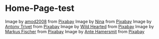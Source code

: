 # Home-Page-test
Image by <a href="https://pixabay.com/users/amod2008-9658028/?utm_source=link-attribution&utm_medium=referral&utm_campaign=image&utm_content=4017760">amod2008</a> from <a href="https://pixabay.com//?utm_source=link-attribution&utm_medium=referral&utm_campaign=image&utm_content=4017760">Pixabay</a>
Image by <a href="https://pixabay.com/users/strichpunkt-2136421/?utm_source=link-attribution&utm_medium=referral&utm_campaign=image&utm_content=2407297">Nina</a> from <a href="https://pixabay.com//?utm_source=link-attribution&utm_medium=referral&utm_campaign=image&utm_content=2407297">Pixabay</a>
Image by <a href="https://pixabay.com/users/antonytrivet-3549802/?utm_source=link-attribution&utm_medium=referral&utm_campaign=image&utm_content=5797026">Antony Trivet</a> from <a href="https://pixabay.com//?utm_source=link-attribution&utm_medium=referral&utm_campaign=image&utm_content=5797026">Pixabay</a>
Image by <a href="https://pixabay.com/users/wildhearted-39577386/?utm_source=link-attribution&utm_medium=referral&utm_campaign=image&utm_content=8305701">Wild Hearted</a> from <a href="https://pixabay.com//?utm_source=link-attribution&utm_medium=referral&utm_campaign=image&utm_content=8305701">Pixabay</a>
Image by <a href="https://pixabay.com/users/viechfisch-23209/?utm_source=link-attribution&utm_medium=referral&utm_campaign=image&utm_content=85662">Markus Fischer</a> from <a href="https://pixabay.com//?utm_source=link-attribution&utm_medium=referral&utm_campaign=image&utm_content=85662">Pixabay</a>
Image by <a href="https://pixabay.com/users/antekante-5115688/?utm_source=link-attribution&utm_medium=referral&utm_campaign=image&utm_content=2233366">Ante Hamersmit</a> from <a href="https://pixabay.com//?utm_source=link-attribution&utm_medium=referral&utm_campaign=image&utm_content=2233366">Pixabay</a>
